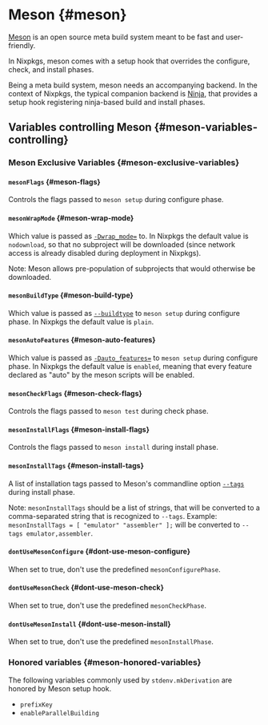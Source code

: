 # Meson {#meson}

[Meson](https://mesonbuild.com/) is an open source meta build system meant to be
fast and user-friendly.

In Nixpkgs, meson comes with a setup hook that overrides the configure, check,
and install phases.

Being a meta build system, meson needs an accompanying backend. In the context
of Nixpkgs, the typical companion backend is [Ninja](#ninja), that provides a
setup hook registering ninja-based build and install phases.

## Variables controlling Meson {#meson-variables-controlling}

### Meson Exclusive Variables {#meson-exclusive-variables}

#### `mesonFlags` {#meson-flags}

Controls the flags passed to `meson setup` during configure phase.

#### `mesonWrapMode` {#meson-wrap-mode}

Which value is passed as
[`-Dwrap_mode=`](https://mesonbuild.com/Builtin-options.html#core-options)
to. In Nixpkgs the default value is `nodownload`, so that no subproject will be
downloaded (since network access is already disabled during deployment in
Nixpkgs).

Note: Meson allows pre-population of subprojects that would otherwise be
downloaded.

#### `mesonBuildType` {#meson-build-type}

Which value is passed as
[`--buildtype`](https://mesonbuild.com/Builtin-options.html#core-options) to
`meson setup` during configure phase. In Nixpkgs the default value is `plain`.

#### `mesonAutoFeatures` {#meson-auto-features}

Which value is passed as
[`-Dauto_features=`](https://mesonbuild.com/Builtin-options.html#core-options)
to `meson setup` during configure phase. In Nixpkgs the default value is
`enabled`, meaning that every feature declared as "auto" by the meson scripts
will be enabled.

#### `mesonCheckFlags` {#meson-check-flags}

Controls the flags passed to `meson test` during check phase.

#### `mesonInstallFlags` {#meson-install-flags}

Controls the flags passed to `meson install` during install phase.

#### `mesonInstallTags` {#meson-install-tags}

A list of installation tags passed to Meson's commandline option
[`--tags`](https://mesonbuild.com/Installing.html#installation-tags) during
install phase.

Note: `mesonInstallTags` should be a list of strings, that will be converted to
a comma-separated string that is recognized to `--tags`.
Example: `mesonInstallTags = [ "emulator" "assembler" ];` will be converted to
`--tags emulator,assembler`.

#### `dontUseMesonConfigure` {#dont-use-meson-configure}

When set to true, don't use the predefined `mesonConfigurePhase`.

#### `dontUseMesonCheck` {#dont-use-meson-check}

When set to true, don't use the predefined `mesonCheckPhase`.

#### `dontUseMesonInstall` {#dont-use-meson-install}

When set to true, don't use the predefined `mesonInstallPhase`.

### Honored variables {#meson-honored-variables}

The following variables commonly used by `stdenv.mkDerivation` are honored by
Meson setup hook.

- `prefixKey`
- `enableParallelBuilding`
